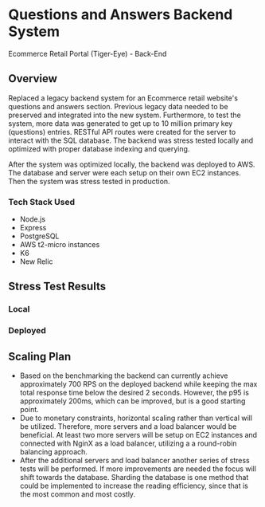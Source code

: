 # Questions and Answers Backend System
Ecommerce Retail Portal (Tiger-Eye) - Back-End

## Overview

Replaced a legacy backend system for an Ecommerce retail website's questions and answers section. Previous legacy data needed to be preserved and integrated into the new system. Furthermore, to test the system, more data was generated to get up to 10 million primary key (questions) entries. RESTful API routes were created for the server to interact with the SQL database. The backend was stress tested locally and optimized with proper database indexing and querying.

After the system was optimized locally, the backend was deployed to AWS. The database and server were each setup on their own EC2 instances. Then the system was stress tested in production. 

### Tech Stack Used

* Node.js
* Express
* PostgreSQL
* AWS t2-micro instances
* K6
* New Relic

## Stress Test Results

### Local 

### Deployed


## Scaling Plan
<ul>
<li> Based on the benchmarking the backend can currently achieve approximately 700 RPS on the deployed backend while keeping the max total response time below the desired 2 seconds. However, the p95 is approximately 200ms, which can be improved, but is a good starting point.
</li>
<li> Due to monetary constraints, horizontal scaling rather than vertical will be utilized. Therefore, more servers and a load balancer would be beneficial. At least two more servers will be setup on EC2 instances and connected with NginX as a load balancer, utilizing a a round-robin balancing approach.
</li>
<li> After the additional servers and load balancer another series of stress tests will be performed. If more improvements are needed the focus will shift towards the database. Sharding the database is one method that could be implemented to increase the reading efficiency, since that is the most common and most costly.
</li>
</ul>

